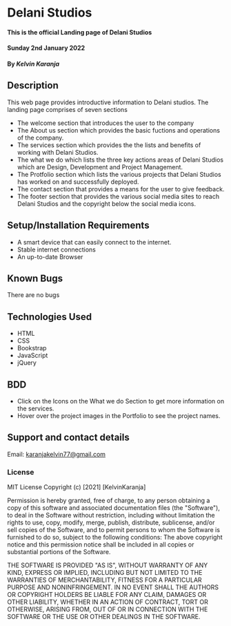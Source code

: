 # Delani Studios
#### This is the official Landing page of Delani Studios 
#### Sunday 2nd January 2022
#### By *Kelvin Karanja*
## Description
This web page provides introductive information to Delani studios. The landing page comprises of seven sections
* The welcome section that introduces the user to the company
* The About us section which provides the basic fuctions and operations of the company.
* The services section which provides the the lists and benefits of working with Delani Studios. 
* The what we do which lists the three key actions areas of Delani Studios which are Design, Development and Project Management. 
* The Protfolio section which lists the various projects that Delani Studios has worked on and successfully deployed. 
* The contact section that provides a means for the user to give feedback.
* The footer section that provides the various social media sites to reach Delani Studios and the copyright below the social media icons. 
## Setup/Installation Requirements
* A smart device that can easily connect to the internet.
* Stable internet connections
* An up-to-date Browser
## Known Bugs
There are no bugs 
## Technologies Used
* HTML
* CSS
* Bookstrap
* JavaScript
* jQuery
## BDD
* Click on the Icons on the What we do Section to get more information on the services.
* Hover over the project images in the Portfolio to see the project names. 
## Support and contact details
Email: karanjakelvin77@gmail.com

### License
MIT License Copyright (c) 
[2021] [KelvinKaranja] 

Permission is hereby granted, free of charge, to any person obtaining a copy of this software and associated documentation files (the "Software"), to deal in the Software without restriction, including without limitation the rights to use, copy, modify, merge, publish, distribute, sublicense, and/or sell copies of the Software, and to permit persons to whom the Software is furnished to do so, subject to the following conditions: The above copyright notice and this permission notice shall be included in all copies or substantial portions of the Software. 

THE SOFTWARE IS PROVIDED "AS IS", WITHOUT WARRANTY OF ANY KIND, EXPRESS OR IMPLIED, INCLUDING BUT NOT LIMITED TO THE WARRANTIES OF MERCHANTABILITY, FITNESS FOR A PARTICULAR PURPOSE AND NONINFRINGEMENT. IN NO EVENT SHALL THE AUTHORS OR COPYRIGHT HOLDERS BE LIABLE FOR ANY CLAIM, DAMAGES OR OTHER LIABILITY, WHETHER IN AN ACTION OF CONTRACT, TORT OR OTHERWISE, ARISING FROM, OUT OF OR IN CONNECTION WITH THE SOFTWARE OR THE USE OR OTHER DEALINGS IN THE SOFTWARE.